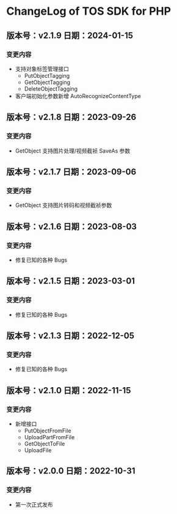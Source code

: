 # ChangeLog of TOS SDK for PHP

## 版本号：v2.1.9 日期：2024-01-15

### 变更内容

- 支持对象标签管理接口
    - PutObjectTagging
    - GetObjectTagging
    - DeleteObjectTagging
- 客户端初始化参数新增 AutoRecognizeContentType

## 版本号：v2.1.8 日期：2023-09-26

### 变更内容

- GetObject 支持图片处理/视频截祯 SaveAs 参数

## 版本号：v2.1.7 日期：2023-09-06

### 变更内容

- GetObject 支持图片转码和视频截祯参数

## 版本号：v2.1.6 日期：2023-08-03

### 变更内容

- 修复已知的各种 Bugs

## 版本号：v2.1.5 日期：2023-03-01

### 变更内容

- 修复已知的各种 Bugs

## 版本号：v2.1.3 日期：2022-12-05

### 变更内容

- 修复已知的各种 Bugs

## 版本号：v2.1.0 日期：2022-11-15

### 变更内容

- 新增接口
    - PutObjectFromFile
    - UploadPartFromFile
    - GetObjectToFile
    - UploadFile

## 版本号：v2.0.0 日期：2022-10-31

### 变更内容

- 第一次正式发布
